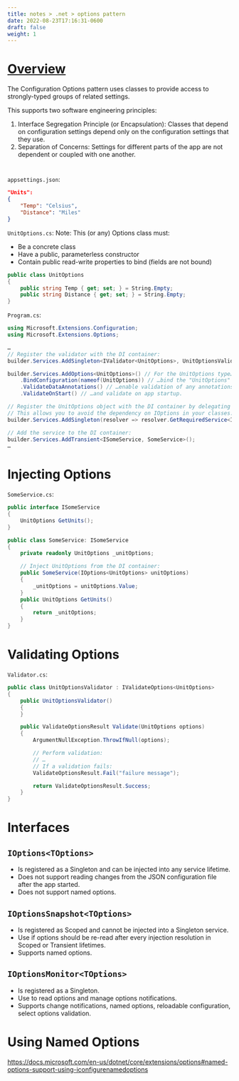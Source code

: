 ```yaml
---
title: notes > .net > options pattern
date: 2022-08-23T17:16:31-0600
draft: false
weight: 1
---
```

# [Overview](https://learn.microsoft.com/en-us/dotnet/core/extensions/options)
The Configuration Options pattern uses classes to provide access to strongly-typed groups of related settings.

This supports two software engineering principles:
1.  Interface Segregation Principle (or Encapsulation): Classes that depend on configuration settings depend only on the configuration settings that they use.
2.  Separation of Concerns: Settings for different parts of the app are not dependent or coupled with one another.
# 
`appsettings.json`:
```json
"Units": 
{
    "Temp": "Celsius",
    "Distance": "Miles"
}
```

`UnitOptions.cs`:
Note: This (or any) Options class must:
- Be a concrete class
- Have a public, parameterless constructor
- Contain public read-write properties to bind (fields are not bound)

```cs
public class UnitOptions
{
    public string Temp { get; set; } = String.Empty;
    public string Distance { get; set; } = String.Empty;
}
```

`Program.cs`:
```cs
using Microsoft.Extensions.Configuration;
using Microsoft.Extensions.Options;

…
// Register the validator with the DI container:
builder.Services.AddSingleton<IValidator<UnitOptions>, UnitOptionsValidator>();

builder.Services.AddOptions<UnitOptions>() // For the UnitOptions type…
    .BindConfiguration(nameof(UnitOptions)) // …bind the "UnitOptions" section of the configuration file…
    .ValidateDataAnnotations() // …enable validation of any annotations…
    .ValidateOnStart() // …and validate on app startup.

// Register the UnitOptions object with the DI container by delegating to the IOptions object.
// This allows you to avoid the dependency on IOptions in your classes:
builder.Services.AddSingleton(resolver => resolver.GetRequiredService<IOptions<UnitOptions>>().Value);

// Add the service to the DI container:
builder.Services.AddTransient<ISomeService, SomeService>();
…
```
# Injecting Options
`SomeService.cs`:
```cs
public interface ISomeService
{
    UnitOptions GetUnits();
}

public class SomeService: ISomeService
{
    private readonly UnitOptions _unitOptions;

    // Inject UnitOptions from the DI container:
    public SomeService(IOptions<UnitOptions> unitOptions)
    {
        _unitOptions = unitOptions.Value;
    }
    public UnitOptions GetUnits()
    {
        return _unitOptions;
    }
}
```
# Validating Options
`Validator.cs`:
```cs
public class UnitOptionsValidator : IValidateOptions<UnitOptions>
{
    public UnitOptionsValidator()
    {
    }

    public ValidateOptionsResult Validate(UnitOptions options)
    {
        ArgumentNullException.ThrowIfNull(options);

        // Perform validation:
        // …
        // If a validation fails:
        ValidateOptionsResult.Fail("failure message");

        return ValidateOptionsResult.Success;
    }
}
```
# Interfaces
## `IOptions<TOptions>`
- Is registered as a Singleton and can be injected into any service lifetime.
- Does not support reading changes from the JSON configuration file after the app started.
- Does not support named options.

## `IOptionsSnapshot<TOptions>`
- Is registered as Scoped and cannot be injected into a Singleton service.
- Use if options should be re-read after every injection resolution in Scoped or Transient lifetimes.
- Supports named options.

## `IOptionsMonitor<TOptions>`
- Is registered as a Singleton.
- Use to read options and manage options notifications.
- Supports change notifications, named options, reloadable configuration, select options validation.

# Using Named Options
<https://docs.microsoft.com/en-us/dotnet/core/extensions/options#named-options-support-using-iconfigurenamedoptions>
